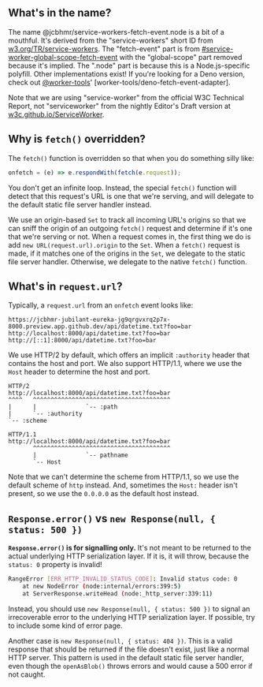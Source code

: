 ## What's in the name?

The name @jcbhmr/service-workers-fetch-event.node is a bit of a mouthful. It's
derived from the "service-workers" short ID from [w3.org/TR/service-workers].
The "fetch-event" part is from [#service-worker-global-scope-fetch-event] with
the "global-scope" part removed because it's implied. The ".node" part is
because this is a Node.js-specific polyfill. Other implementations exist! If
you're looking for a Deno version, check out [@worker-tools]'
[worker-tools/deno-fetch-event-adapter].

Note that we are using "service-worker" from the official W3C Technical Report,
not "serviceworker" from the nightly Editor's Draft version at
[w3c.github.io/ServiceWorker].

## Why is `fetch()` overridden?

The `fetch()` function is overridden so that when you do something silly like:

```js
onfetch = (e) => e.respondWith(fetch(e.request));
```

You don't get an infinite loop. Instead, the special `fetch()` function will
detect that this request's URL is one that we're serving, and will delegate to
the default static file server handler instead.

We use an origin-based `Set` to track all incoming URL's origins so that we can
sniff the origin of an outgoing `fetch()` request and determine if it's one that
we're serving or not. When a request comes in, the first thing we do is add
`new URL(request.url).origin` to the `Set`. When a `fetch()` request is made, if
it matches one of the origins in the `Set`, we delegate to the static file
server handler. Otherwise, we delegate to the native `fetch()` function.

## What's in `request.url`?

Typically, a `request.url` from an `onfetch` event looks like:

```
https://jcbhmr-jubilant-eureka-jg9qrgvxrq2p7x-8000.preview.app.github.dev/api/datetime.txt?foo=bar
http://localhost:8000/api/datetime.txt?foo=bar
http://[::1]:8000/api/datetime.txt?foo=bar
```

We use HTTP/2 by default, which offers an implicit `:authority` header that
contains the host and port. We also support HTTP/1.1, where we use the `Host`
header to determine the host and port.

```
HTTP/2
http://localhost:8000/api/datetime.txt?foo=bar
^^^^   ^^^^^^^^^^^^^^^^^^^^^^^^^^^^^^^^^^^^^^^
|      |              `-- :path
|      `-- :authority
`-- :scheme
```

```
HTTP/1.1
http://localhost:8000/api/datetime.txt?foo=bar
       ^^^^^^^^^^^^^^^^^^^^^^^^^^^^^^^^^^^^^^^
       |              `-- pathname
       `-- Host
```

Note that we can't determine the scheme from HTTP/1.1, so we use the default
scheme of `http` instead. And, sometimes the `Host:` header isn't present, so we
use the `0.0.0.0` as the default host instead.

## `Response.error()` vs `new Response(null, { status: 500 })`

**`Response.error()` is for signalling only.** It's not meant to be returned to
the actual underlying HTTP serialization layer. If it is, it will throw, because
the `status: 0` property is invalid!

```sh
RangeError [ERR_HTTP_INVALID_STATUS_CODE]: Invalid status code: 0
    at new NodeError (node:internal/errors:399:5)
    at ServerResponse.writeHead (node:_http_server:339:11)
```

Instead, you should use `new Response(null, { status: 500 })` to signal an
irrecoverable error to the underlying HTTP serialization layer. If possible, try
to include some kind of error page.

Another case is `new Response(null, { status: 404 })`. This is a valid response
that should be returned if the file doesn't exist, just like a normal HTTP
server. This pattern is used in the default static file server handler, even
though the `openAsBlob()` throws errors and would cause a 500 error if not
caught.

<!-- prettier-ignore-start -->
[#service-worker-global-scope-fetch-event]: https://w3c.github.io/ServiceWorker/#service-worker-global-scope-fetch-event
[w3.org/TR/service-workers]: https://www.w3.org/TR/service-workers/
[w3c.github.io/ServiceWorker]: https://w3c.github.io/ServiceWorker/
[@worker-tools]: https://github.com/worker-tools
<!-- prettier-ignore-end -->
